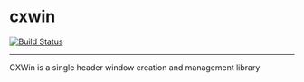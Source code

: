 # cxwin

[![Build Status](https://travis-ci.org/oistein/cxwin.svg?branch=master)](https://travis-ci.org/oistein/cxwin)
___

CXWin is a single header window creation and management library

